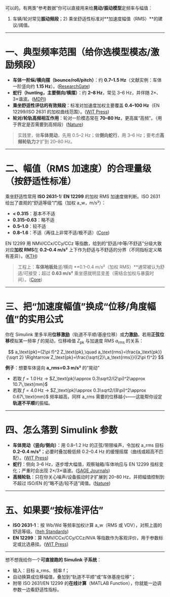 可以的。有两类“参考数据”你可以直接用来给**晃动/振动模型**定频率与幅值：

1. 车辆/轮对常见**振动频段**；2) 乘坐舒适性标准对\*\*加速度幅值（RMS）\*\*的建议/阈值。

---

# 一、典型频率范围（给你选模型模态/激励频段）

* **车体一阶纵/横向摆（bounce/roll/pitch）**：约 **0.7–1.5 Hz**（文献实例：车体一阶竖向约 **1.15 Hz**）。([ResearchGate][1])
* **蛇行（hunting，主要侧向/横摆）**：约 **2–8 Hz**，常见 3–6 Hz，并伴随 2×、3×谐波。([MDPI][2])
* **乘坐舒适性评估的有效频段**：标准对加速度加权主要覆盖 **0.4–100 Hz**（EN 12299/ISO 2631 的加权曲线范围）。([WIT Press][3])
* **轮对/轮轨高频相互作用**：轮对一阶模态常在 **70–80 Hz**，更高属“高频”。（用于界定是否需要到高频段）([Nature][4])

> 实践里，做**车体晃动**，先用 0.5–2 Hz；做**侧向蛇行**，用 3–6 Hz；要考虑**高频轮轨力**才扩到 20–80 Hz。

---

# 二、幅值（RMS 加速度）的合理量级（按舒适性标准）

乘坐舒适性常用 **ISO 2631-1**/ **EN 12299** 的加权 RMS 加速度做判断。ISO 2631 给出了直观的“舒适等级”门槛（加权 a\_w，m/s²）：

* **< 0.315**：基本不不适
* **0.315–0.63**：略不适
* **0.5–1.0**：较不适
* **0.8–1.6**：不适（再往上非常不适/极不适）([Core][5])

EN 12299 用 NMV/CCx/CCy/CCz 等指数，给到的“舒适/中等/不舒适”分级大致对应**加权 RMS**在 **0.2–0.4 m/s²** 上下作为舒适与不舒适的分界（不同指标定义略有差异）。([KTH][6])

> 工程上：**车体地板处**竖/横向 \*\*0.1–0.4 m/s²（加权 RMS）\*\*通常被认为舒适/可接受；超过 **0.63 m/s²** 乘坐感就明显变差（需结合加权与暴露时间）。([Core][5])

---

# 三、把“加速度幅值”换成“位移/角度幅值”的实用公式

你在 Simulink 里多半用**位移激励**（轨道不平顺/基座位移）或**力激励**。若用**正弦位移**模拟某一频率 $f$ 的晃动，位移峰值 $Z_\text{pk}$ 与加速度 RMS $a_\text{rms}$ 的关系：

$$
a_\text{pk}=(2\pi f)^2 Z_\text{pk},\quad a_\text{rms}=\frac{a_\text{pk}}{\sqrt 2}
\Rightarrow 
Z_\text{pk}=\frac{\sqrt{2}\,a_\text{rms}}{(2\pi f)^2}
$$

**例子**：想要车体竖向 **a\_rms=0.3 m/s²** 的“晃动”

* 若取 $f=1.0\,\text{Hz}$ → $Z_\text{pk}\approx 0.3\sqrt2/(2\pi)^2\approx 10.7\,\text{mm}$
* 若取 $f=4.0\,\text{Hz}$ → $Z_\text{pk}\approx 0.3\sqrt2/(8\pi)^2\approx 0.67\,\text{mm}$
  频率越高，同样 a\_rms 需要的位移越小——这能帮你设定**轨道不平顺**的振幅。

---

# 四、怎么落到 Simulink 参数

* **车体晃动（竖向/侧向）**：用 0.8–1.2 Hz 的正弦/带限噪声，令加权 a\_rms 目标 **0.2–0.4 m/s²**；必要时叠加极低频 0.2–0.4 Hz 的缓慢摇摆（曲线或超高不匹配）。([WIT Press][3])
* **蛇行**：侧向 3–6 Hz，逐步增大幅值，观察轴箱/车体响应与 EN 12299 指标变化；严重时会出现 2×/3×谐波。([SAGE Journals][7])
* **高频轮轨**：只在你关心噪声/设备振动时才扩展到 20–80 Hz，并把幅值控制到不超过 ISO/EN 的“略不适/较不适”阈值。([Nature][4])

---

# 五、如果要“按标准评估”

* **ISO 2631-1**：按 Wb/Wd 等频率加权计算 a\_w（RMS 或 VDV），对照上面的舒适等级。([Iteh Standards][8])
* **EN 12299**：算 NMV/CCx/CCy/CCz/NVA 等指数作为客观评价，用于参数标定或比选悬挂。([WIT Press][9])

---

想不想我给你一个**可直接跑的 Simulink 子系统**：

* 输入：目标 a\_rms、频率 f；
* 自动换算成位移幅值，叠加到“轨道不平顺”或“车体基座位移”；
* 附带 ISO 2631/EN 12299 的**在线计算**（MATLAB Function），你就能一边调参数一边看舒适性指标。

[1]: https://www.researchgate.net/figure/ertical-dynamic-model-of-railway-vehicle_fig2_366347369?utm_source=chatgpt.com "Vertical dynamic model of railway vehicle"
[2]: https://www.mdpi.com/2227-7390/10/13/2286?utm_source=chatgpt.com "Frequency Analysis of the Railway Track under Loads ..."
[3]: https://www.witpress.com/Secure/elibrary/papers/CR10/CR10056FU1.pdf?utm_source=chatgpt.com "Certain aspects of the CEN standard for the evaluation of ..."
[4]: https://www.nature.com/articles/s41598-025-96212-2?utm_source=chatgpt.com "Novel method for measuring high-frequency wheel-rail ..."
[5]: https://core.ac.uk/download/pdf/40036762.pdf?utm_source=chatgpt.com "Validation and improvement of the ISO 2631-1 (1997) ..."
[6]: https://www.railwaygroup.kth.se/polopoly_fs/1.347076.1550158406%21/Menu/general/column-content/attachment/Bj%C3%B6rn%20Kufver%201.pdf?utm_source=chatgpt.com "EN standard 12299 for evaluation of ..."
[7]: https://journals.sagepub.com/doi/full/10.1177/16878132241296265?utm_source=chatgpt.com "Development of hunting oscillation detection algorithm for ..."
[8]: https://cdn.standards.iteh.ai/samples/7612/0d54768e6e214481a8e814b20df83641/ISO-2631-1-1997.pdf?utm_source=chatgpt.com "ISO-2631-1-1997.pdf"
[9]: https://www.witpress.com/Secure/elibrary/papers/CR22/CR22001FU1.pdf?utm_source=chatgpt.com "ANALYSIS OF TRAM COMFORT USING THE UNE EN ..."
